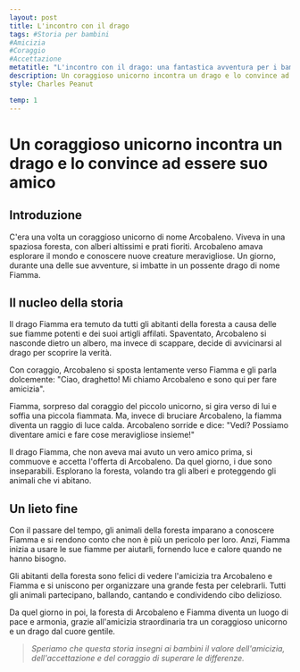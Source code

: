 ```yaml
---
layout: post
title: L'incontro con il drago
tags: #Storia per bambini
#Amicizia
#Coraggio
#Accettazione
metatitle: "L'incontro con il drago: una fantastica avventura per i bambini alla scoperta di importanti valori"
description: Un coraggioso unicorno incontra un drago e lo convince ad essere suo amico. Scopri la storia di Arcobaleno e Fiamma, due creature meravigliose che insegnano ai bambini il valore dell'amicizia, dell'accettazione e del coraggio di superare le differenze. Leggi ora!
style: Charles Peanut

temp: 1
---
```

# Un coraggioso unicorno incontra un drago e lo convince ad essere suo amico

## Introduzione

C'era una volta un coraggioso unicorno di nome Arcobaleno. Viveva in una spaziosa foresta, con alberi altissimi e prati fioriti. Arcobaleno amava esplorare il mondo e conoscere nuove creature meravigliose. Un giorno, durante una delle sue avventure, si imbatte in un possente drago di nome Fiamma.

## Il nucleo della storia

Il drago Fiamma era temuto da tutti gli abitanti della foresta a causa delle sue fiamme potenti e dei suoi artigli affilati. Spaventato, Arcobaleno si nasconde dietro un albero, ma invece di scappare, decide di avvicinarsi al drago per scoprire la verità.

Con coraggio, Arcobaleno si sposta lentamente verso Fiamma e gli parla dolcemente: "Ciao, draghetto! Mi chiamo Arcobaleno e sono qui per fare amicizia".

Fiamma, sorpreso dal coraggio del piccolo unicorno, si gira verso di lui e soffia una piccola fiammata. Ma, invece di bruciare Arcobaleno, la fiamma diventa un raggio di luce calda. Arcobaleno sorride e dice: "Vedi? Possiamo diventare amici e fare cose meravigliose insieme!"

Il drago Fiamma, che non aveva mai avuto un vero amico prima, si commuove e accetta l'offerta di Arcobaleno. Da quel giorno, i due sono inseparabili. Esplorano la foresta, volando tra gli alberi e proteggendo gli animali che vi abitano.

## Un lieto fine

Con il passare del tempo, gli animali della foresta imparano a conoscere Fiamma e si rendono conto che non è più un pericolo per loro. Anzi, Fiamma inizia a usare le sue fiamme per aiutarli, fornendo luce e calore quando ne hanno bisogno.

Gli abitanti della foresta sono felici di vedere l'amicizia tra Arcobaleno e Fiamma e si uniscono per organizzare una grande festa per celebrarli. Tutti gli animali partecipano, ballando, cantando e condividendo cibo delizioso.

Da quel giorno in poi, la foresta di Arcobaleno e Fiamma diventa un luogo di pace e armonia, grazie all'amicizia straordinaria tra un coraggioso unicorno e un drago dal cuore gentile.

> _Speriamo che questa storia insegni ai bambini il valore dell'amicizia, dell'accettazione e del coraggio di superare le differenze._

        